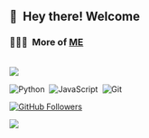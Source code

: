 <h2>👋 &nbsp;Hey there! Welcome </h2>

### 👨🏻‍💻 &nbsp;More of [ME](https://medahad.github.io/) 





<br>
<img align=left src=https://profile-counter.glitch.me/MEDAHAD/count.svg>
<br>


![Python](https://img.shields.io/badge/-Python-05122A?style=flat&logo=python)&nbsp;
![JavaScript](https://img.shields.io/badge/-JavaScript-05122A?style=flat&logo=javascript)&nbsp;
![Git](https://img.shields.io/badge/-Git-05122A?style=flat&logo=git)&nbsp;


[![GitHub Followers](https://img.shields.io/github/followers/medahad.svg?style=social&label=Follow)](https://github.com/medahad/)
<p>
<a href="https://linkedin.com/in/medhane-hadush/"><img src="https://img.shields.io/badge/Medhane-Hadush-blue/?style=flat&logo=Linkedin&logoColor=white"/></a>
</p>



<!--[website]: -->
[linkedin]: https://www.linkedin.com/in/medhane-hadush/
